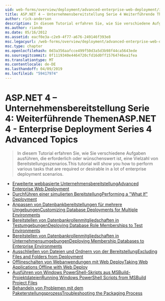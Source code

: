 ```yaml
---
uid: web-forms/overview/deployment/advanced-enterprise-web-deployment/index
title: ASP.NET 4 – Unternehmensbereitstellung Serie 4 Weiterführende Themen | Microsoft-Dokumentation
author: rick-anderson
description: In diesem Tutorial erfahren Sie, wie Sie verschiedene Aufgaben ausführen, die erforderlich oder wünschenswert ist, eine Vielzahl von Bereitstellungsszenarios.
ms.author: riande
ms.date: 05/16/2012
ms.assetid: eacf0e3a-c2e9-4f77-a676-249146f393e8
msc.legacyurl: /web-forms/overview/deployment/advanced-enterprise-web-deployment
msc.type: chapter
ms.openlocfilehash: 0d3a356aafcce499f50d3a5d3b98f44ca5643ede
ms.sourcegitcommit: 0f1119340e4464720cfd16d0ff15764746ea1fea
ms.translationtype: MT
ms.contentlocale: de-DE
ms.lasthandoff: 04/09/2019
ms.locfileid: "59417974"
---
```

# <a name="aspnet-4---enterprise-deployment-series-4-advanced-topics"></a><span data-ttu-id="eb2e2-103">ASP.NET 4 – Unternehmensbereitstellung Serie 4: Weiterführende Themen</span><span class="sxs-lookup"><span data-stu-id="eb2e2-103">ASP.NET 4 - Enterprise Deployment Series 4 Advanced Topics</span></span>

> <span data-ttu-id="eb2e2-104">In diesem Tutorial erfahren Sie, wie Sie verschiedene Aufgaben ausführen, die erforderlich oder wünschenswert ist, eine Vielzahl von Bereitstellungsszenarios.</span><span class="sxs-lookup"><span data-stu-id="eb2e2-104">This tutorial will show you how to perform various tasks that are required or desirable in a lot of enterprise deployment scenarios.</span></span>


- [<span data-ttu-id="eb2e2-105">Erweiterte webbasierte Unternehmensbereitstellung</span><span class="sxs-lookup"><span data-stu-id="eb2e2-105">Advanced Enterprise Web Deployment</span></span>](advanced-enterprise-web-deployment.md)
- [<span data-ttu-id="eb2e2-106">Durchführen einer simulierten Bereitstellung</span><span class="sxs-lookup"><span data-stu-id="eb2e2-106">Performing a "What If" Deployment</span></span>](performing-a-what-if-deployment.md)
- [<span data-ttu-id="eb2e2-107">Anpassen von Datenbankbereitstellungen für mehrere Umgebungen</span><span class="sxs-lookup"><span data-stu-id="eb2e2-107">Customizing Database Deployments for Multiple Environments</span></span>](customizing-database-deployments-for-multiple-environments.md)
- [<span data-ttu-id="eb2e2-108">Bereitstellen von Datenbankrollenmitgliedschaften in Testumgebungen</span><span class="sxs-lookup"><span data-stu-id="eb2e2-108">Deploying Database Role Memberships to Test Environments</span></span>](deploying-database-role-memberships-to-test-environments.md)
- [<span data-ttu-id="eb2e2-109">Bereitstellen von Datenbankrollenmitgliedschaften in Unternehmensumgebungen</span><span class="sxs-lookup"><span data-stu-id="eb2e2-109">Deploying Membership Databases to Enterprise Environments</span></span>](deploying-membership-databases-to-enterprise-environments.md)
- [<span data-ttu-id="eb2e2-110">Ausschließen von Dateien und Ordnern von der Bereitstellung</span><span class="sxs-lookup"><span data-stu-id="eb2e2-110">Excluding Files and Folders from Deployment</span></span>](excluding-files-and-folders-from-deployment.md)
- [<span data-ttu-id="eb2e2-111">Offlineschalten von Webanwendungen mit Web Deploy</span><span class="sxs-lookup"><span data-stu-id="eb2e2-111">Taking Web Applications Offline with Web Deploy</span></span>](taking-web-applications-offline-with-web-deploy.md)
- [<span data-ttu-id="eb2e2-112">Ausführen von Windows PowerShell-Skripts aus MSBuild-Projektdateien</span><span class="sxs-lookup"><span data-stu-id="eb2e2-112">Running Windows PowerShell Scripts from MSBuild Project Files</span></span>](running-windows-powershell-scripts-from-msbuild-project-files.md)
- [<span data-ttu-id="eb2e2-113">Behandeln von Problemen mit dem Paketerstellungsprozess</span><span class="sxs-lookup"><span data-stu-id="eb2e2-113">Troubleshooting the Packaging Process</span></span>](troubleshooting-the-packaging-process.md)
